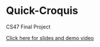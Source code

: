 # Quick-Croquis
CS47 Final Project

[Click here for slides and demo video](https://docs.google.com/presentation/d/1yW-qL9WlXug3Ij9i1-OA8sfQ_-SOfCA_URLD5XxBVFQ/edit?usp=sharing)
